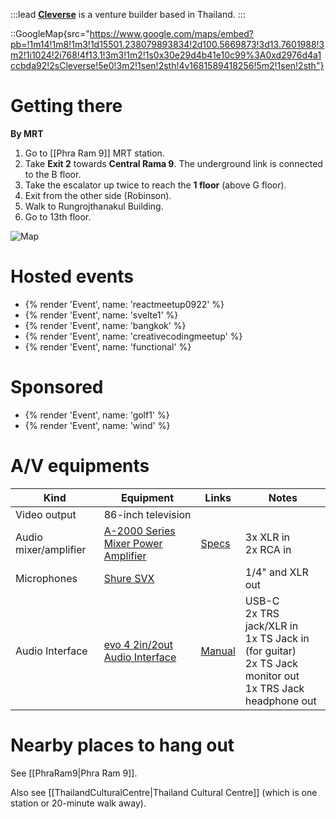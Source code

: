 :::lead
[**Cleverse**](https://cleverse.com/) is a venture builder based in Thailand.
:::

::GoogleMap{src="https://www.google.com/maps/embed?pb=!1m14!1m8!1m3!1d15501.238079893834!2d100.5669873!3d13.7601988!3m2!1i1024!2i768!4f13.1!3m3!1m2!1s0x30e29d4b41e10c99%3A0xd2976d4a1ccbda92!2sCleverse!5e0!3m2!1sen!2sth!4v1681589418256!5m2!1sen!2sth"}

# Getting there

**By MRT**

1. Go to [[Phra Ram 9]] MRT station.
2. Take **Exit 2** towards **Central Rama 9**. The underground link is connected to the B floor.
3. Take the escalator up twice to reach the **1 floor** (above G floor).
4. Exit from the other side (Robinson).
5. Walk to Rungrojthanakul Building.
6. Go to 13th floor.

![Map](https://user-images.githubusercontent.com/193136/233851115-80cd8034-4d18-477b-a3b1-c12108fc96d8.jpg)

# Hosted events

- {% render 'Event', name: 'reactmeetup0922' %}
- {% render 'Event', name: 'svelte1' %}
- {% render 'Event', name: 'bangkok' %}
- {% render 'Event', name: 'creativecodingmeetup' %}
- {% render 'Event', name: 'functional' %}

# Sponsored

- {% render 'Event', name: 'golf1' %}
- {% render 'Event', name: 'wind' %}

# A/V equipments

| Kind | Equipment | Links | Notes |
| ---- | --------- | ----- | ----- |
| Video output | 86-inch television | |
| Audio mixer/amplifier | [A-2000 Series Mixer Power Amplifier](https://toathailand.com/products/amplifiers/a-2000-series) | [Specs](https://toathailand.com/document/37-a-2000-series-mixer-power-amplifiers-brochure-(ce-au-version)-brochure.pdf) | 3x XLR in<br>2x RCA in |
| Microphones | [Shure SVX](https://www.shure.com/en-ASIA/products/wireless-systems/svx-wireless-systems) | | 1/4" and XLR out |
| Audio Interface | [evo 4 2in/2out Audio Interface](https://evo.audio/products/audio-interfaces/evo-4/overview/) | [Manual](https://www.bhphotovideo.com/lit_files/593252.pdf) | USB-C<br>2x TRS jack/XLR in<br>1x TS Jack in (for guitar)<br>2x TS Jack monitor out<br>1x TRS Jack headphone out |

# Nearby places to hang out

See [[PhraRam9|Phra Ram 9]].

Also see [[ThailandCulturalCentre|Thailand Cultural Centre]] (which is one station or 20-minute walk away).
